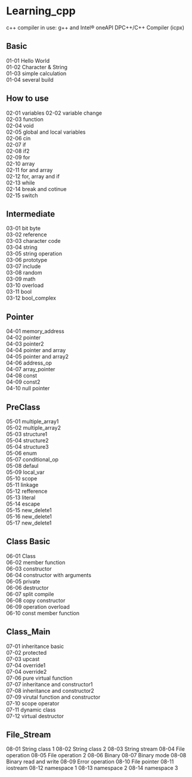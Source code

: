 # Learning_cpp

c++ compiler in use: g++ and Intel® oneAPI DPC++/C++ Compiler (icpx)

## Basic 
01-01 Hello World  
01-02 Character & String  
01-03 simple calculation  
01-04 several build      
## How to use   
02-01 variables 
02-02 variable change   
02-03 function  
02-04 void  
02-05 global and local variables    
02-06 cin   
02-07 if    
02-08 if2    
02-09 for    
02-10 array    
02-11 for and array    
02-12 for, array and if    
02-13 while    
02-14 break and cotinue    
02-15 switch    
## Intermediate   
03-01 bit byte      
03-02 reference     
03-03 character code    
03-04 string    
03-05 string operation    
03-06 prototype    
03-07 include    
03-08 random    
03-09 math    
03-10 overload    
03-11 bool    
03-12 bool_complex    
## Pointer   
04-01 memory_address    
04-02 pointer    
04-03 pointer2    
04-04 pointer and array    
04-05 pointer and array2    
04-06 address_op    
04-07 array_pointer    
04-08 const    
04-09 const2    
04-10 null pointer    
## PreClass   
05-01 multiple_array1    
05-02 multiple_array2    
05-03 structure1    
05-04 structure2    
05-04 structure3    
05-06 enum    
05-07 conditional_op    
05-08 defaul    
05-09 local_var    
05-10 scope    
05-11 linkage    
05-12 refference    
05-13 literal    
05-14 escape    
05-15 new_delete1    
05-16 new_delete1    
05-17 new_delete1    
## Class Basic  
06-01 Class    
06-02 member function    
06-03 constructor    
06-04 constructor with arguments    
06-05 private    
06-06 destructor    
06-07 split compile    
06-08 copy constructor    
06-09 operation overload    
06-10 const member function    
## Class_Main   
07-01 inheritance basic    
07-02 protected    
07-03 upcast    
07-04 override1    
07-04 override2    
07-06 pure virtual function    
07-07 inheritance and constructor1    
07-08 inheritance and constructor2    
07-09 virutal function and constructor    
07-10 scope operator    
07-11 dynamic class    
07-12 virtual destructor   
## File_Stream
08-01 String class 1
08-02 String class 2
08-03 String stream
08-04 File operation
08-05 File operation 2
08-06 Binary
08-07 Binary mode
08-08 Binary read and write
08-09 Error operation
08-10 File pointer
08-11 iostream
08-12 namespace 1
08-13 namespace 2
08-14 namespace 3
